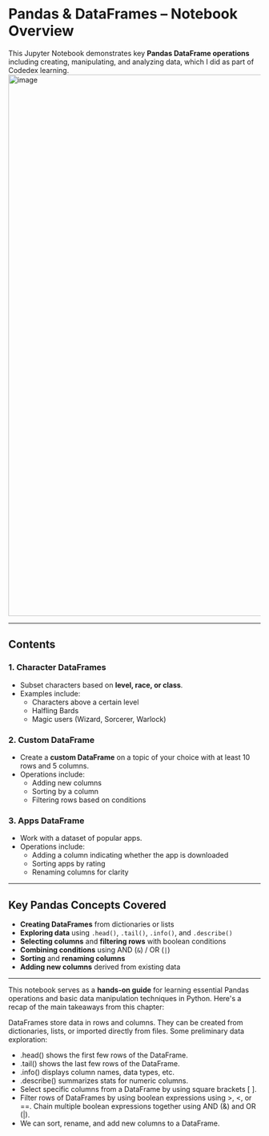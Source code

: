 # Pandas & DataFrames – Notebook Overview

This Jupyter Notebook demonstrates key **Pandas DataFrame operations** including creating, manipulating, and analyzing data, which I did as part of Codedex learning.
<img width="1920" height="1080" alt="image" src="https://github.com/user-attachments/assets/9652e33c-1046-43e2-a4ef-38f3e77b459f" />


---

## Contents

### 1. Character DataFrames
- Subset characters based on **level, race, or class**.
- Examples include:
  - Characters above a certain level
  - Halfling Bards
  - Magic users (Wizard, Sorcerer, Warlock)

### 2. Custom DataFrame
- Create a **custom DataFrame** on a topic of your choice with at least 10 rows and 5 columns.
- Operations include:
  - Adding new columns
  - Sorting by a column
  - Filtering rows based on conditions

### 3. Apps DataFrame
- Work with a dataset of popular apps.
- Operations include:
  - Adding a column indicating whether the app is downloaded
  - Sorting apps by rating
  - Renaming columns for clarity

---

## Key Pandas Concepts Covered

- **Creating DataFrames** from dictionaries or lists  
- **Exploring data** using `.head()`, `.tail()`, `.info()`, and `.describe()`  
- **Selecting columns** and **filtering rows** with boolean conditions  
- **Combining conditions** using AND (`&`) / OR (`|`)  
- **Sorting** and **renaming columns**  
- **Adding new columns** derived from existing data  

---

This notebook serves as a **hands-on guide** for learning essential Pandas operations and basic  data manipulation techniques in Python. Here's a recap of the main takeaways from this chapter:

DataFrames store data in rows and columns. They can be created from dictionaries, lists, or imported directly from files.
Some preliminary data exploration:
- .head() shows the first few rows of the DataFrame.
- .tail() shows the last few rows of the DataFrame.
- .info() displays column names, data types, etc.
- .describe() summarizes stats for numeric columns.
- Select specific columns from a DataFrame by using square brackets [ ].
- Filter rows of DataFrames by using boolean expressions using >, <, or ==. Chain multiple boolean expressions together using AND (&) and OR (|).
- We can sort, rename, and add new columns to a DataFrame.




